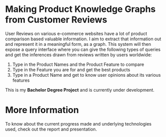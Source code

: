 # Making Product Knowledge Graphs from Customer Reviews

User Reviews on various e-commerce websites have a lot of product comparison based valuable information. I aim to extract that information out and represent it in a meaningful form, as a graph. This system will then expose a query interface where you can give the following types of queries and get the inferences drawn from reviews written by users worldwide:

1. Type in the Product Names and the Product Feature to compare
2. Type in the Feature you are for and get the best products
3. Type in a Product Name and get to know user opinions about its various features

This is my **Bachelor Degree Project** and is currently under development.

# More Information

To know about the current progress made and underlying technologies used, check out the report and presentation.
